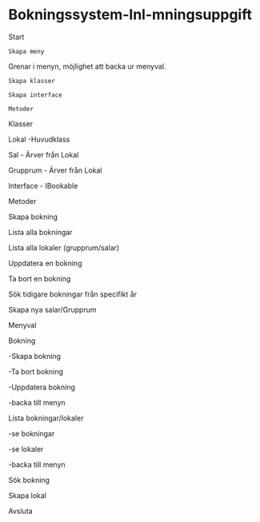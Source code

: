 # Bokningssystem-Inl-mningsuppgift

Start 

 

    Skapa meny 

Grenar i menyn, möjlighet att backa ur menyval. 

    Skapa klasser 

    Skapa interface 

    Metoder 

 

 

Klasser 

Lokal -Huvudklass 

Sal - Ärver från Lokal 

Grupprum - Ärver från Lokal 

Interface - IBookable 

Metoder 

Skapa bokning 

Lista alla bokningar 

Lista alla lokaler (grupprum/salar) 

Uppdatera en bokning 

Ta bort en bokning 

Sök tidigare bokningar från specifikt år 

Skapa nya salar/Grupprum 

 

Menyval 

Bokning 

-Skapa bokning 

-Ta bort bokning 

-Uppdatera bokning 

-backa till menyn 

Lista bokningar/lokaler 

-se bokningar 

-se lokaler 

-backa till menyn 

Sök bokning  

Skapa lokal 

Avsluta 

 

 

 

 
